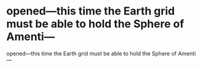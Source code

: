 # opened—this time the Earth grid must be able to hold the Sphere of Amenti—

opened—this time the Earth grid must be able to hold the Sphere of Amenti—